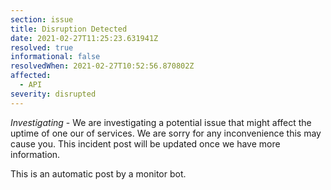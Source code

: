 ```yaml
---
section: issue
title: Disruption Detected
date: 2021-02-27T11:25:23.631941Z
resolved: true
informational: false
resolvedWhen: 2021-02-27T10:52:56.870802Z
affected:
  - API
severity: disrupted
---
```

*Investigating* - We are investigating a potential issue that might affect the uptime of one our of services. We are sorry for any inconvenience this may cause you. This incident post will be updated once we have more information.

This is an automatic post by a monitor bot.
        